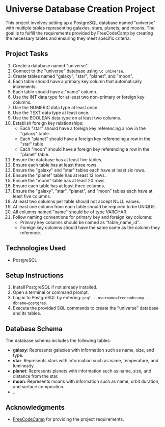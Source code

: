# Universe Database Creation Project

This project involves setting up a PostgreSQL database named "universe" with multiple tables representing galaxies, stars, planets, and moons. The goal is to fulfill the requirements provided by FreeCodeCamp by creating the necessary tables and ensuring they meet specific criteria.

## Project Tasks

1. Create a database named "universe".
2. Connect to the "universe" database using `\c universe`.
3. Create tables named "galaxy", "star", "planet", and "moon".
4. Each table should have a primary key column that automatically increments.
5. Each table should have a "name" column.
6. Use the INT data type for at least two non-primary or foreign key columns.
7. Use the NUMERIC data type at least once.
8. Use the TEXT data type at least once.
9. Use the BOOLEAN data type on at least two columns.
10. Establish foreign key relationships:
    - Each "star" should have a foreign key referencing a row in the "galaxy" table.
    - Each "planet" should have a foreign key referencing a row in the "star" table.
    - Each "moon" should have a foreign key referencing a row in the "planet" table.
11. Ensure the database has at least five tables.
12. Ensure each table has at least three rows.
13. Ensure the "galaxy" and "star" tables each have at least six rows.
14. Ensure the "planet" table has at least 12 rows.
15. Ensure the "moon" table has at least 20 rows.
16. Ensure each table has at least three columns.
17. Ensure the "galaxy", "star", "planet", and "moon" tables each have at least five columns.
18. At least two columns per table should not accept NULL values.
19. At least one column from each table should be required to be UNIQUE.
20. All columns named "name" should be of type VARCHAR.
21. Follow naming conventions for primary key and foreign key columns:
    - Primary key columns should be named as "table_name_id".
    - Foreign key columns should have the same name as the column they reference.

## Technologies Used

- PostgreSQL

## Setup Instructions

1. Install PostgreSQL if not already installed.
2. Open a terminal or command prompt.
3. Log in to PostgreSQL by entering: `psql --username=freecodecamp --dbname=postgres`.
4. Execute the provided SQL commands to create the "universe" database and its tables.

## Database Schema

The database schema includes the following tables:

- **galaxy**: Represents galaxies with information such as name, size, and type.
- **star**: Represents stars with information such as name, temperature, and luminosity.
- **planet**: Represents planets with information such as name, size, and distance from the star.
- **moon**: Represents moons with information such as name, orbit duration, and surface composition.
- ...

## Acknowledgments

- [FreeCodeCamp](https://www.freecodecamp.org/) for providing the project requirements.
